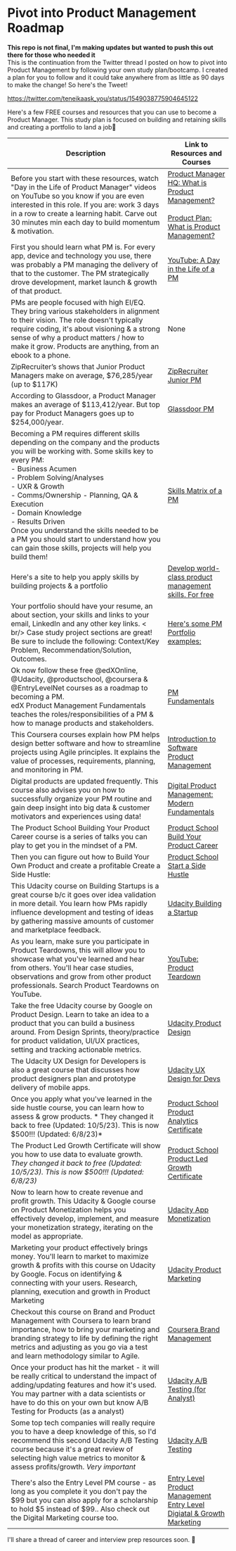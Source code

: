 # Pivot into Product Management Roadmap
**This repo is not final, I'm making updates but wanted to push this out there for those who needed it** <br/>
This is the continuation from the Twitter thread I posted on how to pivot into Product Management by following your own study plan/bootcamp. I created a plan for you to follow and it could take anywhere from as little as 90 days to make the change! So here's the Tweet!

https://twitter.com/teneikaask_you/status/1549038775904645122

Here's a few FREE courses and resources that you can use to become a Product Manager. This study plan is focused on building and retaining skills and creating a portfolio to land a job🧵



| Description  | Link to Resources and Courses |
| ------------- | ------------- |
| Before you start with these resources, watch "Day in the Life of Product Manager" videos on YouTube so you know if you are even interested in this role. If you are: work 3 days in a row to create a learning habit. Carve out 30 minutes min each day to build momentum & motivation.  | [Product Manager HQ: What is Product Management?](https://productmanagerhq.com/what-is-product-management/) <br/><br/> [Product Plan: What is Product Management?](https://www.productplan.com/learn/what-is-product-management/) |
| First you should learn what PM is. For every app, device and technology you use, there was probably a PM managing the delivery of that to the customer. The PM strategically drove development, market launch & growth of that product. | [YouTube: A Day in the Life of a PM](https://www.youtube.com/results?search_query=a+day+in+the+life+product+manager)
| PMs are people focused with high EI/EQ. They bring various stakeholders in alignment to their vision. The role doesn't typically require coding, it's about visioning & a strong sense of why a product matters / how to make it grow. Products are anything, from an ebook to a phone. | None  |
| ZipRecruiter’s shows that Junior Product Managers make on average, $76,285/year (up to $117K)   | [ZipRecruiter Junior PM](https://www.ziprecruiter.com/Salaries/Junior-Product-Manager-Salary)  |
| According to Glassdoor, a Product Manager makes an average of $113,412/year. But top pay for Product Managers goes up to $254,000/year.  | [Glassdoor PM](https://www.glassdoor.com/Salaries/product-manager-salary-SRCH_KO0,15.htm)  |
| Becoming a PM requires different skills depending on the company and the products you will be working with. Some skills key to every PM:   <br/> - Business Acumen<br/>- Problem Solving/Analyses <br/>- UXR & Growth <br/> - Comms/Ownership - Planning, QA & Execution <br/> - Domain Knowledge <br/> - Results Driven <br/> Once you understand the skills needed to be a PM you should start to understand how you can gain those skills, projects will help you build them! | [Skills Matrix of a PM](https://www.delibr.com/post/product-management-skills-a-competency-matrix)  |
| Here's a site to help you apply skills by building projects & a portfolio  | [Develop world-class product management skills. For free](https://productability.com/)  |
| Your portfolio should have your resume, an about section, your skills and links to your email, LinkedIn and any other key links. < br/> Case study project sections are great! Be sure to include the following: Context/Key Problem, Recommendation/Solution, Outcomes.  | [Here's some PM Portfolio examples:](https://productmanagerhq.com/product-manager-portfolio/)  |
| Ok now follow these free @edXOnline, @Udacity, @productschool, @coursera & @EntryLevelNet courses as a roadmap to becoming a PM. <br/> edX Product Management Fundamentals teaches the roles/responsibilities of a PM & how to manage products and stakeholders.  | [PM Fundamentals](https://www.edx.org/course/product-management-fundamentals)  |
| This Coursera courses explain how PM helps design better software and how to streamline projects using Agile principles. It explains the value of processes, requirements, planning, and monitoring in PM.  | [Introduction to Software Product Management](https://www.coursera.org/learn/introduction-to-software-product-management)   |
| Digital products are updated frequently. This course also advises you on how to successfully organize your PM routine and gain deep insight into big data & customer motivators and experiences using data!  | [Digital Product Management: Modern Fundamentals](https://www.coursera.org/learn/uva-darden-digital-product-management) |
| The Product School Building Your Product Career course is a series of talks you can play to get you in the mindset of a PM.  | [Product School Build Your Product Career](https://productschool.teachable.com/p/how-to-build-your-product-career/)  |
| Then you can figure out how to Build Your Own Product and create a profitable Create a Side Hustle:  | [Product School Start a Side Hustle](https://productschool.teachable.com/p/sidehustle )  |
| This Udacity course on Building Startups is a great course b/c it goes over idea validation in more detail. You learn how PMs rapidly influence development and testing of ideas by gathering massive amounts of customer and marketplace feedback. | [Udacity Building a Startup](https://www.udacity.com/course/how-to-build-a-startup--ep245 )  |
| As you learn, make sure you participate in Product Teardowns, this will allow you to showcase what you've learned and hear from others. You'll hear case studies, observations and grow from other product professionals. Search Product Teardowns on YouTube. | [YouTube: Product Teardown](https://www.youtube.com/results?search_query=product+teardown )  |
| Take the free Udacity course by Google on Product Design. Learn to take an idea to a product that you can build a business around. From Design Sprints, theory/practice for product validation, UI/UX practices, setting and tracking actionable metrics. | [Udacity Product Design](https://www.udacity.com/course/product-design--ud509)  |
| The Udacity UX Design for Developers is also a great course that discusses how product designers plan and prototype delivery of mobile apps. | [Udacity UX Design for Devs](https://www.udacity.com/course/ux-design-for-mobile-developers--ud849)  |
| Once you apply what you've learned in the side hustle course, you can learn how to assess & grow products. * They changed it back to free (Updated: 10/5/23). This is now $500!!! (Updated: 6/8/23)*  | [Product School Product Analytics Certificate](https://productschool.teachable.com/p/productanalytics/)  |
| The Product Led Growth Certificate will show you how to use data to evaluate growth. *They changed it back to free (Updated: 10/5/23). This is now $500!!! (Updated: 6/8/23)* | [Product School Product Led Growth Certificate](https://productschool.teachable.com/p/plg)  |
| Now to learn how to create revenue and profit growth. This Udacity & Google course on Product Monetization helps you effectively develop, implement, and measure your monetization strategy, iterating on the model as appropriate. | [Udacity App Monetization](https://www.udacity.com/course/app-monetization--ud518)  |
| Marketing your product effectively brings money. You'll learn to market to maximize growth & profits with this course on Udacity by Google.  Focus on identifying & connecting with your users. Research, planning, execution and growth in Product Marketing  | [Udacity Product Marketing](https://www.udacity.com/course/app-marketing--ud719)  |
| Checkout this course on Brand and Product Management with Coursera to learn brand importance, how to bring your marketing and branding strategy to life by defining the right metrics and adjusting as you go via a test and learn methodology similar to Agile. | [Coursera Brand Management](https://www.coursera.org/learn/brand-management)  |
| Once your product has hit the market - it will be really critical to understand the impact of adding/updating features and how it's used. You may partner with a data scientists or have to do this on your own but know A/B Testing for Products (as a analyst) | [Udacity A/B Testing (for Analyst)](https://www.udacity.com/course/ab-testing--ud979)  |
| Some top tech companies will really require you to have a deep knowledge of this, so I'd recommend this second Udacity A/B Testing course because it's a great review of selecting high value metrics to monitor & assess profits/growth. *Very important* | [Udacity A/B Testing](https://www.udacity.com/course/ab-testing--ud257)  |
| There's also the Entry Level PM course - as long as you complete it you don't pay the $99 but you can also apply for a scholarship to hold $5 instead of $99.. Also check out the Digital Marketing course too.  | [Entry Level Product Management](https://www.entrylevel.net/experiences/product-management) <br/> [Entry Level Digiatal & Growth Marketing](https://www.entrylevel.net/experiences/growth-marketing)|   
I'll share a thread of career and interview prep resources soon. 🚀
